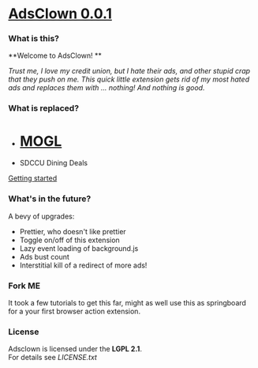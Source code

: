 # [AdsClown 0.0.1](https://github.com/bencten/adsclown)
### What is this?

**Welcome to AdsClown! ** 

*Trust me, I love my credit union, but I hate their ads, and other stupid crap that they push on me. This quick little extension gets rid of my most hated ads and replaces them with ... nothing! And nothing is good.*

### What is replaced?
- # [MOGL](https://www.mogl.com/)
- SDCCU Dining Deals

[Getting started](https://github.com/bencten/adsclown/wiki)  


### What's in the future? 
A bevy of upgrades:
- Prettier, who doesn't like prettier
- Toggle on/off of this extension
- Lazy event loading of background.js
- Ads bust count
- Interstitial kill of a redirect of more ads!


### Fork ME
It took a few tutorials to get this far, might as well use this as springboard for a your first browser action extension. 

### License
Adsclown is licensed under the **LGPL 2.1**.  
For details see *LICENSE.txt*
